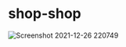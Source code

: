 # shop-shop

![Screenshot 2021-12-26 220749](https://user-images.githubusercontent.com/77218022/147433419-f73a0fe6-d686-4606-bb46-e13aa66991b4.png)
